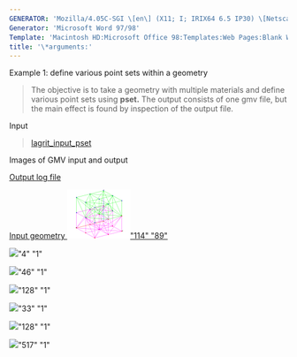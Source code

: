 ```yaml
---
GENERATOR: 'Mozilla/4.05C-SGI \[en\] (X11; I; IRIX64 6.5 IP30) \[Netscape\]'
Generator: 'Microsoft Word 97/98'
Template: 'Macintosh HD:Microsoft Office 98:Templates:Web Pages:Blank Web Page'
title: '\*arguments:'
---
```


Example 1: define various point sets within a geometry

> The objective is to take a geometry with multiple materials and define
> various point sets using **pset.**
> The output consists of one gmv file, but the main effect is found by
> inspection of the output file.

Input

> [lagrit\_input\_pset](../input_output/lagrit_input_pset)

Images of GMV input and output

[Output log file](../input_output/output_pset)

[Input geometry ![](image/pset2_tn.gif)"114"
"89"](image/pset2.gif)

![](transparent.gif)"4" "1"

![](transparent.gif)"46" "1"

![](transparent.gif)"128" "1"

![](transparent.gif)"33" "1"

![](transparent.gif)"128" "1"

![](transparent.gif)"517" "1"

> > [](image/input_hex.gif)
> >
> >
